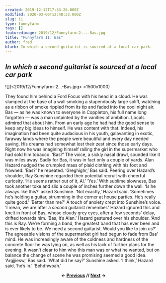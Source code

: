 ```yaml
---
created: 2019-12-12T17:33:26.000Z
modified: 2020-03-06T12:48:33.000Z
slug: ii
type: funnyfarm
tags: []
featuredimage: 2019/12/Funnyfarm-2...-Bas.jpg
title: "Funnyfarm II: Bas"
author: fred
blurb: In which a second guitarist is sourced at a local car park.
---
```

## *In which a second guitarist is sourced at a local car park*

![](<2019/12/Funnyfarm-2...-Bas.jpg> =1500x1000)

They found him behind a Ford Focus with his head in a cloud. He was slumped at the base of a wall smoking a stupendously large spliff, watching as a ribbon of smoke rippled from its tip and faded into the cool night air.
Bas — as he was known to everyone in Coppleton, his full name long forgotten — was a man untainted by the vanities of ambition. Locals admired that about him. From an early age he had had the good sense to keep any big ideas to himself. He was content with that. Indeed, his imagination had been quite audacious in his youth, galavanting in exotic, faraway lands where the people were beautiful and every day needed saving.
His dreams had somewhat lost their zest since those early days. Right now he was imagining himself railing the girl in the supermarket who had sold him tobacco.
‘Bas?’
The voice, a sickly nasal drawl, sounded like it was miles away. Sadly for Bas, it was in fact only a couple of yards. Alan Hazard nudged the crumpled mass of plaid clothing with his foot and frowned.
‘Bas?’ he repeated.
‘Greghighr,’ Bas said.
Peering over Hazard’s shoulder, Ray Sunshine regarded their potential recruit with cheerful curiosity.
‘He seems rather out of it, Al.’
‘Yes.’
With sublime slowness, Bas took another toke and slid a couple of inches further down the wall.
‘Is he always like this?’ asked Sunshine.
‘Not exactly,’ Hazard said. ‘Sometimes he’s holding a guitar, strumming in the corner at house parties. He’s really quite good.’
‘Better than me?’ A touch of anxiety crept into Sunshine’s voice. ‘I mean, we are after a *second* guitarist remember.’
Hazard ignored this and knelt in front of Bas, whose cloudy grey eyes, after a few seconds’ delay, drifted towards him.
‘Bas, it’s Alan.’ Hazard gestured over his shoulder. ‘And this is Ray. We’re forming a band, the greatest band that has ever been and is ever likely to be. We need a second guitarist. Would you like to join us?’
The agreeable visions of the supermarket girl had begun to fade from Bas’ mind. He was increasingly aware of the coldness and hardness of the concrete floor he was lying on, as well as his lack of further plans for the evening. It wasn’t clear to him who this man was or what he wanted, but on balance the change of scene he was promising seemed a good idea.
‘Argjjiesw,’ Bas said.
‘What did he say?’ Sunshine asked.
‘I think,’ Hazard said, ‘he’s in.’
‘Behdhwoah.’

<center><strong></strong><p><strong>← <a href="funnyfarm/i/">Previous</a> // <a href="funnyfarm/iii/">Next</a> →</strong></p></center>